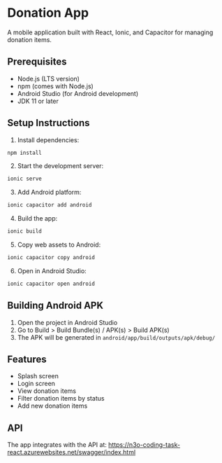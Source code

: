 # Donation App

A mobile application built with React, Ionic, and Capacitor for managing donation items.

## Prerequisites

- Node.js (LTS version)
- npm (comes with Node.js)
- Android Studio (for Android development)
- JDK 11 or later

## Setup Instructions

1. Install dependencies:

```bash
npm install
```

2. Start the development server:

```bash
ionic serve
```

3. Add Android platform:

```bash
ionic capacitor add android
```

4. Build the app:

```bash
ionic build
```

5. Copy web assets to Android:

```bash
ionic capacitor copy android
```

6. Open in Android Studio:

```bash
ionic capacitor open android
```

## Building Android APK

1. Open the project in Android Studio
2. Go to Build > Build Bundle(s) / APK(s) > Build APK(s)
3. The APK will be generated in `android/app/build/outputs/apk/debug/`

## Features

- Splash screen
- Login screen
- View donation items
- Filter donation items by status
- Add new donation items

## API

The app integrates with the API at:
https://n3o-coding-task-react.azurewebsites.net/swagger/index.html
